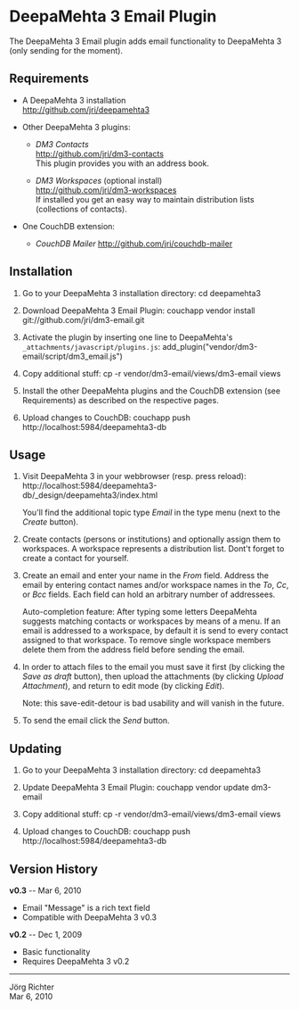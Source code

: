 
DeepaMehta 3 Email Plugin
=========================

The DeepaMehta 3 Email plugin adds email functionality to DeepaMehta 3 (only sending for the moment).


Requirements
------------

*   A DeepaMehta 3 installation  
    <http://github.com/jri/deepamehta3>

*   Other DeepaMehta 3 plugins:

    - *DM3 Contacts*  
      <http://github.com/jri/dm3-contacts>  
      This plugin provides you with an address book.

    - *DM3 Workspaces* (optional install)  
      <http://github.com/jri/dm3-workspaces>  
      If installed you get an easy way to maintain distribution lists (collections of contacts).

*   One CouchDB extension:  

    - *CouchDB Mailer*
      <http://github.com/jri/couchdb-mailer>


Installation
------------

1.  Go to your DeepaMehta 3 installation directory:
        cd deepamehta3

2.  Download DeepaMehta 3 Email Plugin:
        couchapp vendor install git://github.com/jri/dm3-email.git

3.  Activate the plugin by inserting one line to DeepaMehta's `_attachments/javascript/plugins.js`:
        add_plugin("vendor/dm3-email/script/dm3_email.js")

4.  Copy additional stuff:
        cp -r vendor/dm3-email/views/dm3-email views

5.  Install the other DeepaMehta plugins and the CouchDB extension (see Requirements)
    as described on the respective pages.

6.  Upload changes to CouchDB:
        couchapp push http://localhost:5984/deepamehta3-db


Usage
-----

1.  Visit DeepaMehta 3 in your webbrowser (resp. press reload):
        http://localhost:5984/deepamehta3-db/_design/deepamehta3/index.html

    You'll find the additional topic type *Email* in the type menu (next to the *Create* button).

2.  Create contacts (persons or institutions) and optionally assign them to workspaces.
    A workspace represents a distribution list. Dont't forget to create a contact for yourself.

3.  Create an email and enter your name in the *From* field. Address the email by entering contact names and/or
    workspace names in the *To*, *Cc*, or *Bcc* fields. Each field can hold an arbitrary number of addressees.

    Auto-completion feature: After typing some letters DeepaMehta suggests matching contacts or workspaces by means of a menu.
    If an email is addressed to a workspace, by default it is send to every contact assigned to that workspace.
    To remove single workspace members delete them from the address field before sending the email.

4.  In order to attach files to the email you must save it first (by clicking the *Save as draft* button), then upload
    the attachments (by clicking *Upload Attachment*), and return to edit mode (by clicking *Edit*).

    Note: this save-edit-detour is bad usability and will vanish in the future.

5.  To send the email click the *Send* button.


Updating
--------

1.  Go to your DeepaMehta 3 installation directory:
        cd deepamehta3

2.  Update DeepaMehta 3 Email Plugin:
        couchapp vendor update dm3-email

3.  Copy additional stuff:
        cp -r vendor/dm3-email/views/dm3-email views

4.  Upload changes to CouchDB:
        couchapp push http://localhost:5984/deepamehta3-db


Version History
---------------

**v0.3** -- Mar 6, 2010

* Email "Message" is a rich text field
* Compatible with DeepaMehta 3 v0.3

**v0.2** -- Dec 1, 2009

* Basic functionality
* Requires DeepaMehta 3 v0.2


------------
Jörg Richter  
Mar 6, 2010
